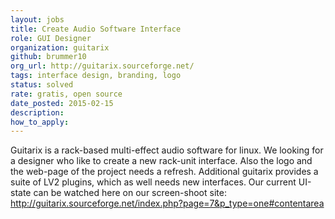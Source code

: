 ```yaml
---
layout: jobs
title: Create Audio Software Interface
role: GUI Designer
organization: guitarix
github: brummer10
org_url: http://guitarix.sourceforge.net/
tags: interface design, branding, logo
status: solved
rate: gratis, open source
date_posted: 2015-02-15
description:
how_to_apply:
---
```


Guitarix is a rack-based multi-effect audio software for linux.
We looking for a designer who like to create a new rack-unit interface.
Also the logo and the web-page of the project needs a refresh.
Additional guitarix provides a suite of LV2 plugins, which as well needs
new interfaces. Our current UI-state can be watched here on our screen-shoot site:
http://guitarix.sourceforge.net/index.php?page=7&p_type=one#contentarea
